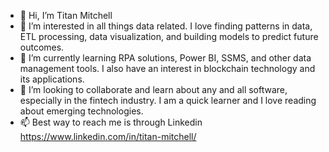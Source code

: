 - 👋 Hi, I’m Titan Mitchell
- 👀 I’m interested in all things data related. I love finding patterns in data, ETL processing, data visualization, and building models to predict future outcomes.
- 🌱 I’m currently learning RPA solutions, Power BI, SSMS, and other data management tools. I also have an interest in blockchain technology and its applications.
- 💞️ I’m looking to collaborate and learn about any and all software, especially in the fintech industry. I am a quick learner and I love reading about emerging technologies.
- 📫 Best way to reach me is through Linkedin https://www.linkedin.com/in/titan-mitchell/
